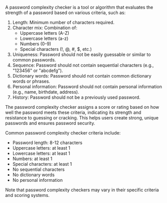 A password complexity checker is a tool or algorithm that evaluates the strength of a password based on various criteria, such as:

1. Length: Minimum number of characters required.
2. Character mix: Combination of:
    - Uppercase letters (A-Z)
    - Lowercase letters (a-z)
    - Numbers (0-9)
    - Special characters (!, @, #, $, etc.)
3. Uniqueness: Password should not be easily guessable or similar to common passwords.
4. Sequence: Password should not contain sequential characters (e.g., "123456" or "abcdefg").
5. Dictionary words: Password should not contain common dictionary words or phrases.
6. Personal information: Password should not contain personal information (e.g., name, birthdate, address).
7. History: Password should not be a previously used password.

The password complexity checker assigns a score or rating based on how well the password meets these criteria, indicating its strength and resistance to guessing or cracking. This helps users create strong, unique passwords and ensures password security.

Common password complexity checker criteria include:

- Password length: 8-12 characters
- Uppercase letters: at least 1
- Lowercase letters: at least 1
- Numbers: at least 1
- Special characters: at least 1
- No sequential characters
- No dictionary words
- No personal information

Note that password complexity checkers may vary in their specific criteria and scoring systems.
